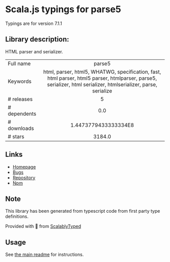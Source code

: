 
# Scala.js typings for parse5

Typings are for version 7.1.1

## Library description:
HTML parser and serializer.

|                    |                 |
| ------------------ | :-------------: |
| Full name          | parse5 |
| Keywords           | html, parser, html5, WHATWG, specification, fast, html parser, html5 parser, htmlparser, parse5, serializer, html serializer, htmlserializer, parse, serialize |
| # releases         | 5 |
| # dependents       | 0.0 |
| # downloads        | 1.4473779433333334E8 |
| # stars            | 3184.0 |

## Links
- [Homepage](https://github.com/inikulin/parse5)
- [Bugs](https://github.com/inikulin/parse5/issues)
- [Repository](https://github.com/inikulin/parse5)
- [Npm](https://www.npmjs.com/package/parse5)
    


## Note
This library has been generated from typescript code from first party type definitions.

Provided with :purple_heart: from [ScalablyTyped](https://github.com/oyvindberg/ScalablyTyped)

## Usage
See [the main readme](../../readme.md) for instructions.



